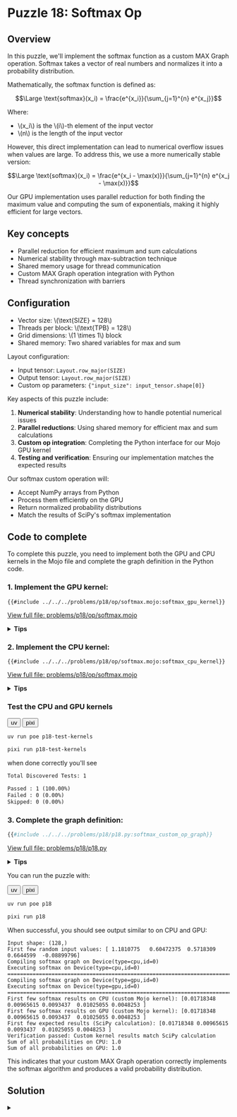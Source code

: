 # Puzzle 18: Softmax Op

## Overview

In this puzzle, we'll implement the softmax function as a custom MAX Graph operation. Softmax takes a vector of real numbers and normalizes it into a probability distribution.

Mathematically, the softmax function is defined as:

$$\Large \text{softmax}(x_i) = \frac{e^{x_i}}{\sum_{j=1}^{n} e^{x_j}}$$

Where:
- \\(x_i\\) is the \\(i\\)-th element of the input vector
- \\(n\\) is the length of the input vector

However, this direct implementation can lead to numerical overflow issues when values are large. To address this, we use a more numerically stable version:

$$\Large \text{softmax}(x_i) = \frac{e^{x_i - \max(x)}}{\sum_{j=1}^{n} e^{x_j - \max(x)}}$$

Our GPU implementation uses parallel reduction for both finding the maximum value and computing the sum of exponentials, making it highly efficient for large vectors.

## Key concepts

- Parallel reduction for efficient maximum and sum calculations
- Numerical stability through max-subtraction technique
- Shared memory usage for thread communication
- Custom MAX Graph operation integration with Python
- Thread synchronization with barriers

## Configuration

- Vector size: \\(\\text{SIZE} = 128\\)
- Threads per block: \\(\\text{TPB} = 128\\)
- Grid dimensions: \\(1 \times 1\\) block
- Shared memory: Two shared variables for max and sum

Layout configuration:
- Input tensor: `Layout.row_major(SIZE)`
- Output tensor: `Layout.row_major(SIZE)`
- Custom op parameters: `{"input_size": input_tensor.shape[0]}`

Key aspects of this puzzle include:

1. **Numerical stability**: Understanding how to handle potential numerical issues
2. **Parallel reductions**: Using shared memory for efficient max and sum calculations
3. **Custom op integration**: Completing the Python interface for our Mojo GPU kernel
4. **Testing and verification**: Ensuring our implementation matches the expected results

Our softmax custom operation will:
- Accept NumPy arrays from Python
- Process them efficiently on the GPU
- Return normalized probability distributions
- Match the results of SciPy's softmax implementation

## Code to complete

To complete this puzzle, you need to implement both the GPU and CPU kernels in the Mojo file and complete the graph definition in the Python code.

### 1. Implement the GPU kernel:

```mojo
{{#include ../../../problems/p18/op/softmax.mojo:softmax_gpu_kernel}}
```
<a href="{{#include ../_includes/repo_url.md}}/blob/main/problems/p18/op/softmax.mojo" class="filename">View full file: problems/p18/op/softmax.mojo</a>

<details>
<summary><strong>Tips</strong></summary>

<div class="solution-tips">

1. Use shared memory for both the maximum value and sum to ensure all threads can access these values
2. Remember to call `barrier()` at appropriate points to synchronize threads
3. Implement parallel reduction by having each thread process a portion of the input array
4. Use a tree-based reduction pattern to minimize thread divergence
5. Handle out-of-bounds access carefully, especially for large inputs
6. For numerical stability, calculate \\(e^{x_i - max}\\) instead of \\(e^{x_i}\\)
</div>
</details>

### 2. Implement the CPU kernel:

```mojo
{{#include ../../../problems/p18/op/softmax.mojo:softmax_cpu_kernel}}
```
<a href="{{#include ../_includes/repo_url.md}}/blob/main/problems/p18/op/softmax.mojo" class="filename">View full file: problems/p18/op/softmax.mojo</a>

<details>
<summary><strong>Tips</strong></summary>

<div class="solution-tips">

1. Create a sequential implementation that follows the same mathematical steps as the GPU version
2. First find the maximum value across all inputs
3. Then compute \\(e^{x_i - max}\\) for each element and accumulate the sum
4. Finally, normalize by dividing each element by the sum
5. Use scalar operations since we don't have parallel threads in the CPU implementation
</div>
</details>

### Test the CPU and GPU kernels

<div class="code-tabs" data-tab-group="package-manager">
  <div class="tab-buttons">
    <button class="tab-button">uv</button>
    <button class="tab-button">pixi</button>
  </div>
  <div class="tab-content">

```bash
uv run poe p18-test-kernels
```

  </div>
  <div class="tab-content">

```bash
pixi run p18-test-kernels
```

  </div>
</div>

when done correctly you'll see

```txt
Total Discovered Tests: 1

Passed : 1 (100.00%)
Failed : 0 (0.00%)
Skipped: 0 (0.00%)
```

### 3. Complete the graph definition:

```python
{{#include ../../../problems/p18/p18.py:softmax_custom_op_graph}}
```
<a href="{{#include ../_includes/repo_url.md}}/blob/main/problems/p18/p18.py" class="filename">View full file: problems/p18/p18.py</a>

<details>
<summary><strong>Tips</strong></summary>

<div class="solution-tips">

1. Use `graph.inputs[0]` to access the input tensor passed to the graph
2. Call `ops.custom()` with the name matching your registered custom op ("softmax")
3. Pass the input tensor as a value to the custom operation
4. Specify the output type to match the input shape
5. Include the "input_size" parameter which is required by the kernel
6. Set `graph.outputs` to a list containing your operation's output tensor
</div>
</details>

You can run the puzzle with:

<div class="code-tabs" data-tab-group="package-manager">
  <div class="tab-buttons">
    <button class="tab-button">uv</button>
    <button class="tab-button">pixi</button>
  </div>
  <div class="tab-content">

```bash
uv run poe p18
```

  </div>
  <div class="tab-content">

```bash
pixi run p18
```

  </div>
</div>

When successful, you should see output similar to on CPU and GPU:

```
Input shape: (128,)
First few random input values: [ 1.1810775   0.60472375  0.5718309   0.6644599  -0.08899796]
Compiling softmax graph on Device(type=cpu,id=0)
Executing softmax on Device(type=cpu,id=0)
====================================================================================================
Compiling softmax graph on Device(type=gpu,id=0)
Executing softmax on Device(type=gpu,id=0)
====================================================================================================
First few softmax results on CPU (custom Mojo kernel): [0.01718348 0.00965615 0.0093437  0.01025055 0.0048253 ]
First few softmax results on GPU (custom Mojo kernel): [0.01718348 0.00965615 0.0093437  0.01025055 0.0048253 ]
First few expected results (SciPy calculation): [0.01718348 0.00965615 0.0093437  0.01025055 0.0048253 ]
Verification passed: Custom kernel results match SciPy calculation
Sum of all probabilities on CPU: 1.0
Sum of all probabilities on GPU: 1.0
```

This indicates that your custom MAX Graph operation correctly implements the softmax algorithm and produces a valid probability distribution.

## Solution

<details class="solution-details">
<summary></summary>

To solve this puzzle, we need to implement both the Mojo kernels (GPU and CPU) and the Python graph definition for our softmax custom operation. Similar to what we did in [Puzzle 17](../puzzle_17/puzzle_17.md), we're creating a bridge between Python's ecosystem and Mojo's GPU-accelerated computing capabilities.

The softmax operation we're implementing is mathematically defined as:

$$\Large \text{softmax}(x_i) = \frac{e^{x_i}}{\sum_{j=1}^{n} e^{x_j}}$$

However, to prevent numerical overflow, we use the more stable form:

$$\Large \text{softmax}(x_i) = \frac{e^{x_i - \max(x)}}{\sum_{j=1}^{n} e^{x_j - \max(x)}}$$

### GPU kernel implementation:

```mojo
{{#include ../../../solutions/p18/op/softmax.mojo:softmax_gpu_kernel_solution}}
```

<div class="solution-explanation">
Our GPU implementation implements the numerically stable softmax algorithm with highly optimized parallel reduction techniques. Let's dissect the kernel in detail:

#### Kernel signature and memory management
```mojo
fn softmax_gpu_kernel[
    layout: Layout,
    input_size: Int,
    dtype: DType = DType.float32,
](
    output: LayoutTensor[mut=True, dtype, layout],
    input: LayoutTensor[mut=False, dtype, layout],
)
```
The kernel is parameterized with:
- Common layout parameter for both input and output tensors
- Vector size as an Integer parameter
- Configurable data type with float32 as default
- Mutable output tensor for in-place computation
- Non-mutable input tensor (mut=False)

#### Shared memory allocation
```mojo
shared_max = tb[dtype]().row_major[TPB]().shared().alloc()
shared_sum = tb[dtype]().row_major[TPB]().shared().alloc()
```
The kernel allocates two shared memory buffers:
- `shared_max`: For parallel maximum finding reduction
- `shared_sum`: For parallel sum computation
- Both use `TPB` (Threads Per Block = 128) as their size
- Shared memory provides fast access for all threads within a block

#### Thread indexing
```mojo
global_i = block_dim.x * block_idx.x + thread_idx.x
local_i = thread_idx.x
```
Each thread computes:
- `global_i`: Its global index in the entire computation space
- `local_i`: Its local index within the current thread block
This mapping ensures each thread processes exactly one input element.

#### Maximum-finding phase
```mojo
var thread_max: Scalar[dtype] = min_finite[dtype]()
if global_i < input_size:
    thread_max = rebind[Scalar[dtype]](input[global_i])

shared_max[local_i] = thread_max
barrier()
```
This initializes each thread with:
- The minimum finite value for elements outside the valid range
- The actual input value for threads that map to valid elements
- Storage in shared memory for the reduction process
- A barrier synchronization to ensure all threads complete memory writes

#### Parallel max reduction
```mojo
stride = TPB // 2
while stride > 0:
    if local_i < stride:
        shared_max[local_i] = max(shared_max[local_i], shared_max[local_i + stride])
    barrier()
    stride = stride // 2
```
This implements a parallel tree-reduction pattern:
1. Start with `stride = 64` (half of `TPB`)
2. Each active thread compares two values separated by the stride
3. Store the maximum in the lower index
4. Synchronize all threads with a barrier
5. Halve the stride and repeat
6. After \\(\log_2(TPB)\\) steps, shared_max[0] contains the global maximum

This logarithmic reduction is significantly faster than a linear scan on large inputs.

#### Exponentiation with numerical stability
```mojo
block_max = shared_max[0]

var exp_val: Scalar[dtype] = 0.0
if global_i < input_size:
    exp_val = rebind[Scalar[dtype]](exp(input[global_i] - block_max))
```
Each thread:
1. Reads the global maximum from shared memory
2. Subtracts it from its input value before taking the exponential
3. This subtraction is crucial for numerical stability - it prevents overflow
4. The largest exponent becomes \\(e^0 = 1\\), and all others are \\(e^{negative} < 1\\)

#### Parallel sum reduction
```mojo
shared_sum[local_i] = exp_val
barrier()

stride = TPB // 2
while stride > 0:
    if local_i < stride:
        shared_sum[local_i] += shared_sum[local_i + stride]
    barrier()
    stride = stride // 2
```
The second reduction phase:
1. Stores all exponential values in shared memory
2. Uses the same tree-based reduction pattern as for max
3. But performs addition instead of maximum comparison
4. After \\(\log_2(TPB)\\) steps, `shared_sum[0]` contains the total sum of all exponentials

#### Final normalization
```mojo
block_sum = shared_sum[0]

if global_i < input_size:
    output[global_i] = exp_val / block_sum
```
Each thread:
1. Reads the total sum from shared memory
2. Divides its exponential value by this sum
3. Writes the normalized probability to the output buffer
4. This produces a valid probability distribution that sums to 1

#### Performance characteristics

The implementation has excellent performance characteristics:
- **Complexity**: \\(O(\log n)\\) for both max and sum calculations vs \\(O(n)\\) in a sequential approach
- **Memory efficiency**: Uses only \\(2 \times TPB\\) elements of shared memory
- **Work efficiency**: Each thread performs approximately \\(2 \times \log_2(n)\\) operations
- **Load balancing**: Each thread handles the same amount of work
- **Synchronization**: Uses minimal barriers, only where necessary
- **Memory access**: Coalesced global memory access pattern for optimal bandwidth

The algorithm is also numerically robust, handling potential overflow/underflow cases by applying the max-subtraction technique that maintains precision across the wide range of values common in neural network activations.
</div>

### CPU fallback implementation:

```mojo
{{#include ../../../solutions/p18/op/softmax.mojo:softmax_cpu_kernel_solution}}
```

<div class="solution-explanation">
Our CPU implementation provides a sequential fallback that follows the same mathematical approach but is optimized for single-threaded execution. Let's analyze each phase:

1. **Maximum Finding**:
   ```mojo
   var max_val: Scalar[dtype] = min_finite[dtype]()
   for i in range(input_size):
       max_val = max(max_val, rebind[Scalar[dtype]](input[i]))
   ```
   We initialize with the minimum finite value and perform a linear scan through the array, keeping track of the maximum value encountered. This has \\(O(n)\\) complexity but works efficiently on CPU where we don't have many cores to parallelize across.

2. **Exponential Computation and Summation**:
   ```mojo
   var sum_exp: Scalar[dtype] = 0.0
   for i in range(input_size):
       var exp_val = rebind[Scalar[dtype]](exp(input[i] - max_val))
       output[i] = exp_val
       sum_exp += exp_val
   ```
   We compute \\(e^{x_i - max}\\) for each element, store the result in the output buffer, and accumulate the sum \\(\sum_{j=1}^{n} e^{x_j - max}\\) in a single pass. This approach minimizes memory operations compared to using separate loops.

3. **Normalization**:
   ```mojo
   for i in range(input_size):
       output[i] = output[i] / sum_exp
   ```
   Finally, we normalize each element by dividing by the sum, producing a proper probability distribution according to the softmax formula:

   $$\Large \text{softmax}(x_i) = \frac{e^{x_i - \max(x)}}{\sum_{j=1}^{n} e^{x_j - \max(x)}}$$

The CPU implementation uses the same numerical stability technique (subtracting the maximum) but with sequential operations rather than parallel ones. It's simpler than the GPU version since it doesn't need to handle shared memory or thread synchronization, but it's also less efficient for large inputs.

Both implementations are registered with MAX Graph's custom operation system through the `@compiler.register("softmax")` decorator, allowing seamless execution on either device type based on availability.
</div>

### Python integration:

```python
{{#include ../../../solutions/p18/p18.py:softmax_custom_op_graph_solution}}
```

<div class="solution-explanation">
The Python integration creates a seamless bridge between NumPy arrays and our optimized Mojo GPU kernel. The implementation consists of several key components:

1. **Graph Setup and Configuration**:
   ```python
   with Graph(
       "softmax_graph",
       input_types=[
           TensorType(
               dtype,
               shape=input_tensor.shape,
               device=DeviceRef.from_device(device),
           ),
       ],
       custom_extensions=[mojo_kernels],
   ) as graph:
   ```
   This creates a computation graph named "softmax_graph" that:
   - Defines the input tensor type with proper dtype and shape
   - Maps the tensor to the target device (CPU or GPU)
   - Loads our custom Mojo operations from the specified directory
   - The `custom_extensions` parameter is crucial for linking to our Mojo implementation

2. **Custom Operation Configuration**:
   ```python
   output = ops.custom(
       name="softmax",
       values=[input_value],
       out_types=[
           TensorType(
               dtype=input_value.tensor.dtype,
               shape=input_value.tensor.shape,
               device=DeviceRef.from_device(device),
           )
       ],
       parameters={
           "target": "gpu" if device == Accelerator() else "cpu",
           "input_size": input_tensor.shape[0],
           "dtype": dtype,
       },
   )[0].tensor
   ```
   This sets up our custom operation with:
   - Name matching the `@compiler.register("softmax")` in our Mojo code
   - Input values passed as a list
   - Output type definition matching the input shape and type
   - Parameters required by our kernel, including the target device, vector size and data type
   - We extract the tensor from the first returned element with `[0].tensor`

3. **Graph Output Definition**:
   ```python
   graph.output(output)
   ```
   This registers our operation's result as the graph's output.

The main script includes comprehensive testing that:
- Generates random input data: `np.random.randn(INPUT_SIZE).astype(np.float32)`
- Calculates expected results with SciPy: `scipy_softmax(input_array)`
- Verifies numerical accuracy: `np.testing.assert_allclose(..., rtol=1e-5)`
- Confirms the output is a valid probability distribution: `np.sum(result.to_numpy())`

This implementation showcases the power of MAX Graph for integrating high-performance Mojo kernels with Python's scientific computing ecosystem, providing both efficiency and ease of use.
</div>

</details>

